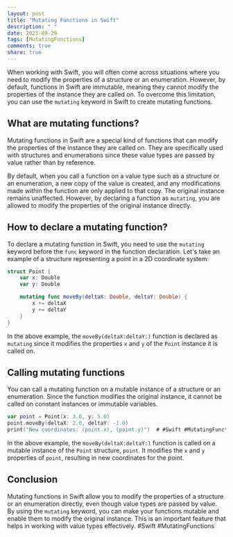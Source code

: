 ```yaml
---
layout: post
title: "Mutating Functions in Swift"
description: " "
date: 2023-09-29
tags: [MutatingFunctions]
comments: true
share: true
---
```


When working with Swift, you will often come across situations where you need to modify the properties of a structure or an enumeration. However, by default, functions in Swift are immutable, meaning they cannot modify the properties of the instance they are called on. To overcome this limitation, you can use the `mutating` keyword in Swift to create mutating functions.

## What are mutating functions?

Mutating functions in Swift are a special kind of functions that can modify the properties of the instance they are called on. They are specifically used with structures and enumerations since these value types are passed by value rather than by reference.

By default, when you call a function on a value type such as a structure or an enumeration, a new copy of the value is created, and any modifications made within the function are only applied to that copy. The original instance remains unaffected. However, by declaring a function as `mutating`, you are allowed to modify the properties of the original instance directly.

## How to declare a mutating function?

To declare a mutating function in Swift, you need to use the `mutating` keyword before the `func` keyword in the function declaration. Let's take an example of a structure representing a point in a 2D coordinate system:

```swift
struct Point {
    var x: Double
    var y: Double

    mutating func moveBy(deltaX: Double, deltaY: Double) {
        x += deltaX
        y += deltaY
    }
}
```

In the above example, the `moveBy(deltaX:deltaY:)` function is declared as `mutating` since it modifies the properties `x` and `y` of the `Point` instance it is called on.

## Calling mutating functions

You can call a mutating function on a mutable instance of a structure or an enumeration. Since the function modifies the original instance, it cannot be called on constant instances or immutable variables.

```swift
var point = Point(x: 3.0, y: 5.0)
point.moveBy(deltaX: 2.0, deltaY: -1.0)
print("New coordinates: (point.x), (point.y)")  # #Swift #MutatingFunctions
```

In the above example, the `moveBy(deltaX:deltaY:)` function is called on a mutable instance of the `Point` structure, `point`. It modifies the `x` and `y` properties of `point`, resulting in new coordinates for the point.

## Conclusion

Mutating functions in Swift allow you to modify the properties of a structure or an enumeration directly, even though value types are passed by value. By using the `mutating` keyword, you can make your functions mutable and enable them to modify the original instance. This is an important feature that helps in working with value types effectively. #Swift #MutatingFunctions